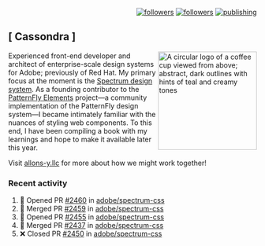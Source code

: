 <p align="right"><a rel="me" href="https://front-end.social/@castastrophe">
    <img alt="followers" title="Follow me on Mastodon" src="https://img.shields.io/mastodon/follow/109297102751309835?domain=https%3A%2F%2Ffront-end.social&label=Follow&logo=mastodon&logoColor=white&style=for-the-badge&labelColor=008080&color=006969"/></a>
  <a href="https://codepen.io/castastrophe/">
    <img alt="followers" title="Follow me on CodePen" src="https://img.shields.io/badge/16-1?color=640464&labelColor=7c007c&style=for-the-badge&logo=codepen&label=Follow"/></a>
<a href="https://castastrophe.medium.com/">
    <img alt="publishing" title="View articles on Medium" src="https://img.shields.io/badge/107-1?color=666&labelColor=444&label=subscribe&logo=medium&logoColor=white&style=for-the-badge"/></a>
</p>

## [&nbsp;Cassondra&nbsp;]

<img align="right" src="https://github-production-user-asset-6210df.s3.amazonaws.com/1840295/253016758-ba468774-1cd3-42c2-8f43-947b5eeb5edf.png" height="200" alt="A circular logo of a coffee cup viewed from above; abstract, dark outlines with hints of teal and creamy tones">

Experienced front-end developer and architect of enterprise-scale design systems for Adobe; previously of Red Hat. My primary focus at the moment is the [Spectrum design system](https://github.com/adobe/spectrum-css). As a founding contributor to the [PatternFly&nbsp;Elements](https://github.com/patternfly/patternfly-elements) project&mdash;a community implementation of the PatternFly design system&mdash;I became intimately familiar with the nuances of styling web components. To this end, I have been compiling a book with my learnings and hope to make it available later this year.

Visit [allons-y.llc](http://allons-y.llc/) for more about how we might work together!

### Recent activity

<!--START_SECTION:activity-->
1. 💪 Opened PR [#2460](https://github.com/adobe/spectrum-css/pull/2460) in [adobe/spectrum-css](https://github.com/adobe/spectrum-css)
2. 🎉 Merged PR [#2459](https://github.com/adobe/spectrum-css/pull/2459) in [adobe/spectrum-css](https://github.com/adobe/spectrum-css)
3. 💪 Opened PR [#2455](https://github.com/adobe/spectrum-css/pull/2455) in [adobe/spectrum-css](https://github.com/adobe/spectrum-css)
4. 🎉 Merged PR [#2437](https://github.com/adobe/spectrum-css/pull/2437) in [adobe/spectrum-css](https://github.com/adobe/spectrum-css)
5. ❌ Closed PR [#2450](https://github.com/adobe/spectrum-css/pull/2450) in [adobe/spectrum-css](https://github.com/adobe/spectrum-css)
<!--END_SECTION:activity-->
